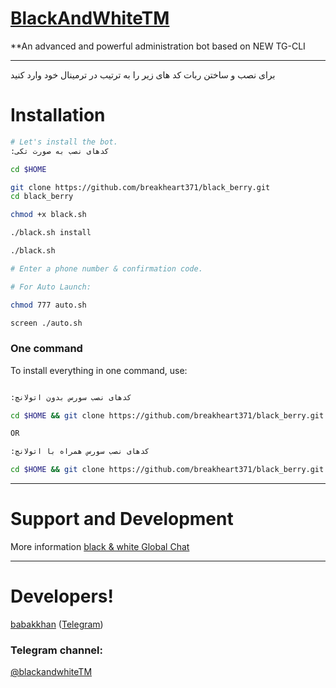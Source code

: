 # [BlackAndWhiteTM](https://telegram.me/BlackAndWhiteTM)

**An advanced and powerful administration bot based on NEW TG-CLI

* * *
 برای نصب و ساختن ربات کد های زیر را به ترتیب در ترمینال خود وارد کنید
# Installation

```sh
# Let's install the bot.
:کدهای نصب به صورت تکی

cd $HOME

git clone https://github.com/breakheart371/black_berry.git
cd black_berry

chmod +x black.sh

./black.sh install

./black.sh

# Enter a phone number & confirmation code.

# For Auto Launch:

chmod 777 auto.sh

screen ./auto.sh
```
### One command
To install everything in one command, use:
```sh

:کدهای نصب سورس بدون اتولانچ

cd $HOME && git clone https://github.com/breakheart371/black_berry.git && cd black_berry && chmod +x black.sh && ./black.sh install && ./black.sh

OR

:کدهای نصب سورس همراه با اتولانچ

cd $HOME && git clone https://github.com/breakheart371/black_berry.git && cd black_berry && chmod +x black.sh && ./black.sh install && chmod 777 auto.sh && screen ./auto.sh
```
* * *
# Support and Development

More information [black & white Global Chat](https://t.me/joinchat/)

* * *

# Developers!

[babakkhan](https://github.com/babakkhan375) ([Telegram](https://telegram.me/sudo_hacker))

### Telegram channel:

[@blackandwhiteTM](https://telegram.me/BlackAndWhiteTM)

